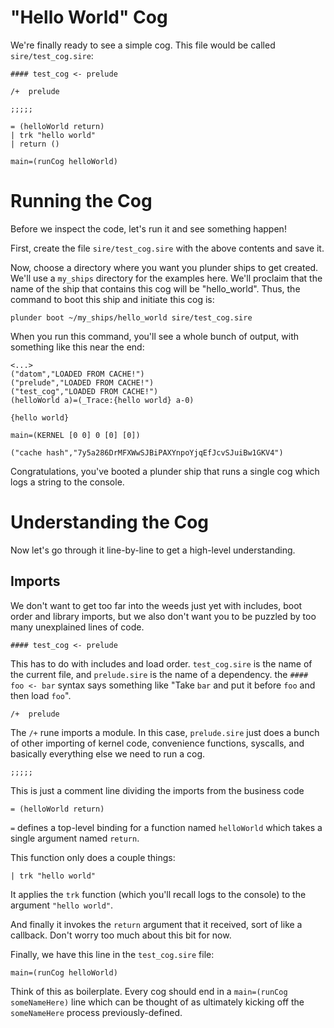 # "Hello World" Cog

We're finally ready to see a simple cog. This file would be called
`sire/test_cog.sire`:

```test_cog.sire
#### test_cog <- prelude

/+  prelude

;;;;;

= (helloWorld return)
| trk "hello world"
| return ()

main=(runCog helloWorld)
```

# Running the Cog

Before we inspect the code, let's run it and see something happen!  

First, create the file `sire/test_cog.sire` with the above contents and save it.

Now, choose a directory where you want you plunder ships to get created. We'll use a
`my_ships` directory for the examples here. We'll proclaim that the name of the
ship that contains this cog will be "hello_world". Thus, the command to boot
this ship and initiate this cog is:

```
plunder boot ~/my_ships/hello_world sire/test_cog.sire
```

When you run this command, you'll see a whole bunch of output, with something
like this near the end:

```
<...>
("datom","LOADED FROM CACHE!")
("prelude","LOADED FROM CACHE!")
("test_cog","LOADED FROM CACHE!")
(helloWorld a)=(_Trace:{hello world} a-0)

{hello world}

main=(KERNEL [0 0] 0 [0] [0])

("cache hash","7y5a286DrMFXWwSJBiPAXYnpoYjqEfJcvSJuiBw1GKV4")
```

Congratulations, you've booted a plunder ship that runs a single cog which logs a string to the console.

# Understanding the Cog

Now let's go through it line-by-line to get a high-level understanding.

## Imports

We don't want to get too far into the weeds just yet with includes, boot order
and library imports, but we also don't want you to be puzzled by too many
unexplained lines of code.

```sire
#### test_cog <- prelude
```

This has to do with includes and load order. `test_cog.sire` is the name of the
current file, and `prelude.sire` is the name of a dependency. the `#### foo <-
bar` syntax says something like "Take `bar` and put it before `foo` and then
load `foo`".

```sire
/+  prelude
```

The `/+` rune imports a module. In this case, `prelude.sire` just does a bunch of
other importing of kernel code, convenience functions, syscalls, and basically
everything else we need to run a cog.

```sire
;;;;;
```

This is just a comment line dividing the imports from the business code

```sire
= (helloWorld return)
```

`=` defines a top-level binding for a function named `helloWorld` which takes a
single argument named `return`.

This function only does a couple things:

```sire
| trk "hello world"
```

It applies the `trk` function (which you'll recall logs to the console) to the
argument `"hello world"`.

And finally it invokes the `return` argument that it received, sort of like a
callback. Don't worry too much about this bit for now.

Finally, we have this line in the `test_cog.sire` file:

```
main=(runCog helloWorld)
```

Think of this as boilerplate. Every cog should end in a
`main=(runCog someNameHere)` line which can be thought of as ultimately kicking
off the `someNameHere` process previously-defined.

